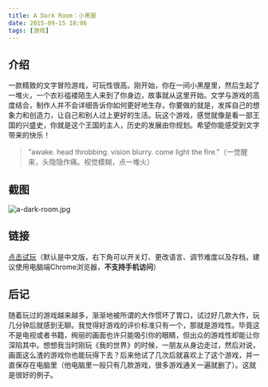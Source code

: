 ```yaml
---
title: A Dark Room：小黑屋
date: 2015-09-15 18:06
tags: [游戏]
---
```


## 介绍

一款精致的文字冒险游戏，可玩性很高。刚开始，你在一间小黑屋里，然后生起了一堆火，一个衣衫褴褛陌生人来到了你身边，故事就从这里开始。文学与游戏的高度结合，制作人并不会详细告诉你如何更好地生存，你要做的就是，发挥自己的想象力和创造力，让自己和别人过上更好的生活。玩这个游戏，感觉就像是看一部王国的兴盛史，你就是这个王国的主人，历史的发展由你规划。希望你能感受到文字带来的快乐！

>"awake. head throbbing. vision blurry. come light the fire."（一觉醒来，头隐隐作痛。视觉模糊，点一堆火）

## 截图

![a-dark-room.jpg][1]

## 链接

[点击试玩][2]（默认是中文版，右下角可以开关灯、更改语言、调节难度以及存档，建议使用电脑端Chrome浏览器，**不支持手机访问**）

## 后记

随着玩过的游戏越来越多，渐渐地被所谓的大作惯坏了胃口，试过好几款大作，玩几分钟后就感到无聊。我觉得好游戏的评价标准只有一个，那就是游戏性。毕竟这不是电视或者书籍，绚丽的画面也许只能吸引你的眼睛，但出众的游戏性却能让你深陷其中。想想我当时刚玩《我的世界》的时候，一朋友从身边走过，然后对说，画面这么渣的游戏你也能玩得下去？后来他试了几次后就喜欢上了这个游戏，并一直保存在电脑里（他电脑里一般只有几款游戏，很多游戏通关一遍就删了）。这就是很好的例子。


  [1]: /img/a-dark-room.jpg
  [2]: http://adarkroom.doublespeakgames.com/?lang=zh_cn

